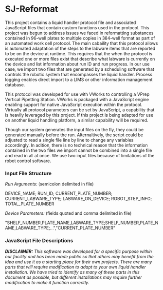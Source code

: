# SJ-Reformat
This project contains a liquid handler protocol file and associated JavaScript files that contain custom functions used in the protocol.  This project was begun to address issues we faced in reformatting substances contained in 96-well plates to multiple copies in 384-well format as part of an automated work cell protocol.  The main cabaility that this protocol allows is automated adaptation of the steps to the labware items that are reported to be on the device at runtime.  This requires that the when the protocol is executed one or more files exist that describe what labware is currently on the device and list information about run ID and run progress.  In our use case, we import two files that are generated by a scheduling software that controls the robotic system that encompasses the liquid handler.  Process logging enables direct import to a LIMS or other information management database.

This protocol was developed for use with VWorks to controlling a VPrep Vertical Pipetting Station.  VWorks is packaged with a JavaScript engine enabling support for native JavaScript execution within the protocol.  Virtually all protocol parameters can be set by JavaScript, a capability that is heavily leveraged by this project.  If this project is being adapted for use on another liquid handling platform, a similar capability will be required.

Though our system generates the input files on the fly, they could be generated manually before the run.  Alternaltively, the script could be adjusted to read a single file line by line to change any variables accordingly.  In adition, there is no technical reason that the information contained in the two files we import cannot be combined into a single file and read in all at once.  We use two input files because of limitations of the robot control software.


### Input File Structure
_Run Arguments:_ (semicolon delimited in file)

DEVICE_NAME; RUN_ID; CURRENT_PLATE_NUMBER; CURRENT_LABWARE_TYPE; LABWARE_ON_DEVICE; ROBOT_STEP_INFO; TOTAL_PLATE_NUMBER 


_Device Parameters:_ (fields quoted and comma delimited in file)

"SHELF_NUMBER,PLATE_NAME,LABWARE_TYPE;SHELF_NUMBER,PLATE_NAME,LABWARE_TYPE;...","CURRENT_PLATE_NUMBER"



### JavaScript File Descriptions











_**DISCLAIMER:** This software was developed for a specific purpose within our facility and has been made public so that others may benefit from the idea and use it as a starting place for their own projects.  There are many parts that will require modification to adapt to your own liquid handler installation.  We have tried to identify as many of these parts in this document as possible, but different installations may require further modification to make it function correctly._
